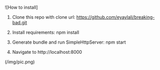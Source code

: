 ![How to install]

1. Clone this repo with clone url: https://github.com/eyaylali/breaking-bad.git

2. Install requirements: npm install

3. Generate bundle and run SimpleHttpServer: npm start

4. Navigate to http://localhost:8000

(/img/pic.png)